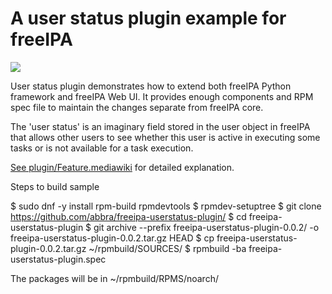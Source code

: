 # A user status plugin example for freeIPA

![](userstatus.png)

User status plugin demonstrates how to extend both freeIPA Python framework and
freeIPA Web UI. It provides enough components and RPM spec file to maintain the
changes separate from freeIPA core.

The 'user status' is an imaginary field stored in the user object in freeIPA
that allows other users to see whether this user is active in executing some
tasks or is not available for a task execution.

[See plugin/Feature.mediawiki](plugin/Feature.mediawiki) for detailed explanation.

Steps to build sample

$ sudo dnf -y install rpm-build rpmdevtools
$ rpmdev-setuptree
$ git clone https://github.com/abbra/freeipa-userstatus-plugin/
$ cd freeipa-userstatus-plugin
$ git archive --prefix freeipa-userstatus-plugin-0.0.2/ -o freeipa-userstatus-plugin-0.0.2.tar.gz HEAD
$ cp freeipa-userstatus-plugin-0.0.2.tar.gz ~/rpmbuild/SOURCES/
$ rpmbuild -ba freeipa-userstatus-plugin.spec

The packages will be in ~/rpmbuild/RPMS/noarch/
